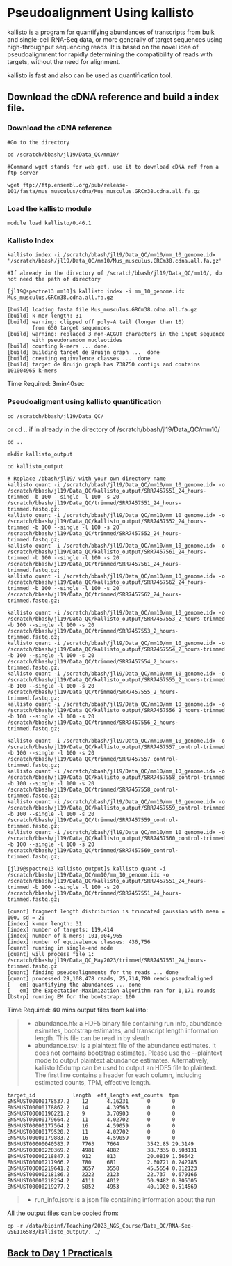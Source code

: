 # Pseudoalignment Using kallisto

kallisto is a program for quantifying abundances of transcripts from bulk and single-cell RNA-Seq data, or more generally of target sequences using high-throughput sequencing reads.
It is based on the novel idea of pseudoalignment for rapidly determining the compatibility of reads with targets, without the need for alignment.


kallisto is fast and also can be used as quantification tool.

## Download the cDNA reference and build a index file.

### Download the cDNA reference
```
#Go to the directory

cd /scratch/bbash/jl19/Data_QC/mm10/

#Command wget stands for web get, use it to download cDNA ref from a ftp server

wget ftp://ftp.ensembl.org/pub/release-101/fasta/mus_musculus/cdna/Mus_musculus.GRCm38.cdna.all.fa.gz
```
### Load the kallisto module
```
module load kallisto/0.46.1
```

### Kallisto Index

```
kallisto index -i /scratch/bbash/jl19/Data_QC/mm10/mm_10_genome.idx '/scratch/bbash/jl19/Data_QC/mm10/Mus_musculus.GRCm38.cdna.all.fa.gz' 

#If already in the directory of /scratch/bbash/jl19/Data_QC/mm10/, do not need the path of directory

[jl19@spectre13 mm10]$ kallisto index -i mm_10_genome.idx Mus_musculus.GRCm38.cdna.all.fa.gz 

[build] loading fasta file Mus_musculus.GRCm38.cdna.all.fa.gz
[build] k-mer length: 31
[build] warning: clipped off poly-A tail (longer than 10)
        from 650 target sequences
[build] warning: replaced 3 non-ACGUT characters in the input sequence
        with pseudorandom nucleotides
[build] counting k-mers ... done.
[build] building target de Bruijn graph ...  done 
[build] creating equivalence classes ...  done
[build] target de Bruijn graph has 738750 contigs and contains 101004965 k-mers 
```
Time Required: 3min40sec

### Pseudoaligment using kallisto quantification
```
cd /scratch/bbash/jl19/Data_QC/
```
or cd .. if in already in the directory  of /scratch/bbash/jl19/Data_QC/mm10/
```
cd ..
```
```
mkdir kallisto_output 

cd kallisto_output
```
```
# Replace /bbash/jl19/ with your own directory name
kallisto quant -i /scratch/bbash/jl19/Data_QC/mm10/mm_10_genome.idx -o /scratch/bbash/jl19/Data_QC/kallisto_output/SRR7457551_24_hours-trimmed -b 100 --single -l 100 -s 20  /scratch/bbash/jl19/Data_QC/trimmed/SRR7457551_24_hours-trimmed.fastq.gz;
kallisto quant -i /scratch/bbash/jl19/Data_QC/mm10/mm_10_genome.idx -o /scratch/bbash/jl19/Data_QC/kallisto_output/SRR7457552_24_hours-trimmed -b 100 --single -l 100 -s 20  /scratch/bbash/jl19/Data_QC/trimmed/SRR7457552_24_hours-trimmed.fastq.gz;
kallisto quant -i /scratch/bbash/jl19/Data_QC/mm10/mm_10_genome.idx -o /scratch/bbash/jl19/Data_QC/kallisto_output/SRR7457561_24_hours-trimmed -b 100 --single -l 100 -s 20  /scratch/bbash/jl19/Data_QC/trimmed/SRR7457561_24_hours-trimmed.fastq.gz;
kallisto quant -i /scratch/bbash/jl19/Data_QC/mm10/mm_10_genome.idx -o /scratch/bbash/jl19/Data_QC/kallisto_output/SRR7457562_24_hours-trimmed -b 100 --single -l 100 -s 20  /scratch/bbash/jl19/Data_QC/trimmed/SRR7457562_24_hours-trimmed.fastq.gz;

kallisto quant -i /scratch/bbash/jl19/Data_QC/mm10/mm_10_genome.idx -o /scratch/bbash/jl19/Data_QC/kallisto_output/SRR7457553_2_hours-trimmed -b 100 --single -l 100 -s 20  /scratch/bbash/jl19/Data_QC/trimmed/SRR7457553_2_hours-trimmed.fastq.gz;
kallisto quant -i /scratch/bbash/jl19/Data_QC/mm10/mm_10_genome.idx -o /scratch/bbash/jl19/Data_QC/kallisto_output/SRR7457554_2_hours-trimmed -b 100 --single -l 100 -s 20  /scratch/bbash/jl19/Data_QC/trimmed/SRR7457554_2_hours-trimmed.fastq.gz;
kallisto quant -i /scratch/bbash/jl19/Data_QC/mm10/mm_10_genome.idx -o /scratch/bbash/jl19/Data_QC/kallisto_output/SRR7457555_2_hours-trimmed -b 100 --single -l 100 -s 20  /scratch/bbash/jl19/Data_QC/trimmed/SRR7457555_2_hours-trimmed.fastq.gz;
kallisto quant -i /scratch/bbash/jl19/Data_QC/mm10/mm_10_genome.idx -o /scratch/bbash/jl19/Data_QC/kallisto_output/SRR7457556_2_hours-trimmed -b 100 --single -l 100 -s 20  /scratch/bbash/jl19/Data_QC/trimmed/SRR7457556_2_hours-trimmed.fastq.gz;

kallisto quant -i /scratch/bbash/jl19/Data_QC/mm10/mm_10_genome.idx -o /scratch/bbash/jl19/Data_QC/kallisto_output/SRR7457557_control-trimmed -b 100 --single -l 100 -s 20  /scratch/bbash/jl19/Data_QC/trimmed/SRR7457557_control-trimmed.fastq.gz;
kallisto quant -i /scratch/bbash/jl19/Data_QC/mm10/mm_10_genome.idx -o /scratch/bbash/jl19/Data_QC/kallisto_output/SRR7457558_control-trimmed -b 100 --single -l 100 -s 20  /scratch/bbash/jl19/Data_QC/trimmed/SRR7457558_control-trimmed.fastq.gz;
kallisto quant -i /scratch/bbash/jl19/Data_QC/mm10/mm_10_genome.idx -o /scratch/bbash/jl19/Data_QC/kallisto_output/SRR7457559_control-trimmed -b 100 --single -l 100 -s 20  /scratch/bbash/jl19/Data_QC/trimmed/SRR7457559_control-trimmed.fastq.gz;
kallisto quant -i /scratch/bbash/jl19/Data_QC/mm10/mm_10_genome.idx -o /scratch/bbash/jl19/Data_QC/kallisto_output/SRR7457560_control-trimmed -b 100 --single -l 100 -s 20  /scratch/bbash/jl19/Data_QC/trimmed/SRR7457560_control-trimmed.fastq.gz;
```

```
[jl19@spectre13 kallisto_output]$ kallisto quant -i /scratch/bbash/jl19/Data_QC/mm10/mm_10_genome.idx -o /scratch/bbash/jl19/Data_QC/kallisto_output/SRR7457551_24_hours-trimmed -b 100 --single -l 100 -s 20  /scratch/bbash/jl19/Data_QC/trimmed/SRR7457551_24_hours-trimmed.fastq.gz;

[quant] fragment length distribution is truncated gaussian with mean = 100, sd = 20
[index] k-mer length: 31
[index] number of targets: 119,414
[index] number of k-mers: 101,004,965
[index] number of equivalence classes: 436,756
[quant] running in single-end mode
[quant] will process file 1: /scratch/bbash/jl19/Data_QC_May2023/trimmed/SRR7457551_24_hours-trimmed.fastq.gz
[quant] finding pseudoalignments for the reads ... done
[quant] processed 29,108,478 reads, 25,714,780 reads pseudoaligned
[   em] quantifying the abundances ... done
[   em] the Expectation-Maximization algorithm ran for 1,171 rounds
[bstrp] running EM for the bootstrap: 100
```
Time Required: 40 mins
output files from kallisto:

> - abundance.h5: a HDF5 binary file containing run info, abundance esimates, bootstrap estimates, and transcript length information length. This file can be read in by sleuth
> - abundance.tsv: is a plaintext file of the abundance estimates. It does not contains bootstrap estimates. Please use the --plaintext mode to output plaintext abundance estimates. Alternatively, kallisto h5dump can be used to output an HDF5 file to plaintext. The first line contains a header for each column, including estimated counts, TPM, effective length.
```
target_id            length  eff_length est_counts  tpm
ENSMUST00000178537.2    12      4.16231      0       0
ENSMUST00000178862.2    14      4.39563      0       0
ENSMUST00000196221.2    9       3.70903      0       0
ENSMUST00000179664.2    11      4.02702      0       0
ENSMUST00000177564.2    16      4.59059      0       0
ENSMUST00000179520.2    11      4.02702      0       0
ENSMUST00000179883.2    16      4.59059      0       0
ENSMUST00000040583.7    7763    7664         3542.85 29.3149
ENSMUST00000220369.2    4981    4882         38.7335 0.503131
ENSMUST00000218847.2    912     813          20.0819 1.56642
ENSMUST00000217966.2    780     681          2.60721 0.242785
ENSMUST00000219641.2    3657    3558         45.5654 0.812123
ENSMUST00000218186.2    2222    2123         22.737  0.679166
ENSMUST00000218254.2    4111    4012         50.9482 0.805305
ENSMUST00000219277.2    5052    4953         40.1902 0.514569
```


> - run_info.json: is a json file containing information about the run

All the output files can be copied from:
```
cp -r /data/bioinf/Teaching/2023_NGS_Course/Data_QC/RNA-Seq-GSE116583/kallisto_output/. ./
```
## [Back to Day 1 Practicals](rna-seq-wes-data-analysis-day1.md/#day-1-practicals)
